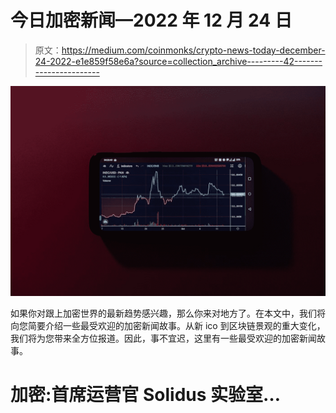 # 今日加密新闻—2022 年 12 月 24 日

> 原文：<https://medium.com/coinmonks/crypto-news-today-december-24-2022-e1e859f58e6a?source=collection_archive---------42----------------------->

![](img/b4a36775a5d72a3a550e05c61c99d9cb.png)

如果你对跟上加密世界的最新趋势感兴趣，那么你来对地方了。在本文中，我们将向您简要介绍一些最受欢迎的加密新闻故事。从新 ico 到区块链景观的重大变化，我们将为您带来全方位报道。因此，事不宜迟，这里有一些最受欢迎的加密新闻故事。

# 加密:首席运营官 Solidus 实验室…